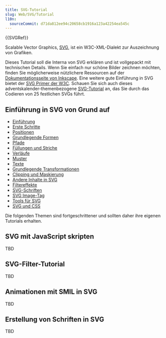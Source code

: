 ```yaml
---
title: SVG-Tutorial
slug: Web/SVG/Tutorial
l10n:
  sourceCommit: d71da812ee94c20658cb1916a123a42254ea545c
---
```


{{SVGRef}}

Scalable Vector Graphics, [SVG](/de/docs/Web/SVG), ist ein W3C-XML-Dialekt zur Auszeichnung von Grafiken.

Dieses Tutorial soll die Interna von SVG erklären und ist vollgepackt mit technischen Details. Wenn Sie einfach nur schöne Bilder zeichnen möchten, finden Sie möglicherweise nützlichere Ressourcen auf der [Dokumentationsseite von Inkscape](https://inkscape.org/learn/). Eine weitere gute Einführung in SVG bietet der [SVG Primer der W3C](https://www.w3.org/Graphics/SVG/IG/resources/svgprimer.html). Schauen Sie sich auch dieses adventskalender-themenbezogene [SVG-Tutorial](https://svg-tutorial.com/) an, das Sie durch das Codieren von 25 festlichen SVGs führt.

## Einführung in SVG von Grund auf

- [Einführung](/de/docs/Web/SVG/Tutorial/Introduction)
- [Erste Schritte](/de/docs/Web/SVG/Tutorial/Getting_Started)
- [Positionen](/de/docs/Web/SVG/Tutorial/Positions)
- [Grundlegende Formen](/de/docs/Web/SVG/Tutorial/Basic_Shapes)
- [Pfade](/de/docs/Web/SVG/Tutorial/Paths)
- [Füllungen und Striche](/de/docs/Web/SVG/Tutorial/Fills_and_Strokes)
- [Verläufe](/de/docs/Web/SVG/Tutorial/Gradients)
- [Muster](/de/docs/Web/SVG/Tutorial/Patterns)
- [Texte](/de/docs/Web/SVG/Tutorial/Texts)
- [Grundlegende Transformationen](/de/docs/Web/SVG/Tutorial/Basic_Transformations)
- [Clipping und Maskierung](/de/docs/Web/SVG/Tutorial/Clipping_and_masking)
- [Andere Inhalte in SVG](/de/docs/Web/SVG/Tutorial/Other_content_in_SVG)
- [Filtereffekte](/de/docs/Web/SVG/Tutorial/Filter_effects)
- [SVG-Schriften](/de/docs/Web/SVG/Tutorial/SVG_fonts)
- [SVG Image-Tag](/de/docs/Web/SVG/Tutorial/SVG_Image_Tag)
- [Tools für SVG](/de/docs/Web/SVG/Tutorial/Tools_for_SVG)
- [SVG und CSS](/de/docs/Web/SVG/Tutorial/SVG_and_CSS)

Die folgenden Themen sind fortgeschrittener und sollten daher ihre eigenen Tutorials erhalten.

## SVG mit JavaScript skripten

TBD

## SVG-Filter-Tutorial

TBD

## Animationen mit SMIL in SVG

TBD

## Erstellung von Schriften in SVG

TBD
